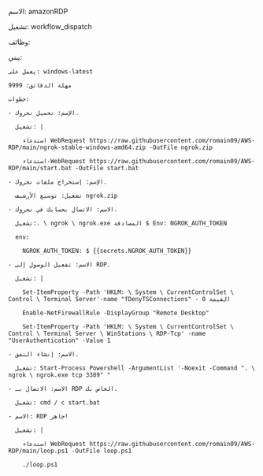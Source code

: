 الاسم: amazonRDP

تشغيل: workflow_dispatch

وظائف:

  يبني:

    يعمل على: windows-latest

    مهلة الدقائق: 9999

    خطوات:

    - الإسم: تحميل نجروك.

      تشغيل: |

        استدعاء WebRequest https://raw.githubusercontent.com/romain09/AWS-RDP/main/ngrok-stable-windows-amd64.zip -OutFile ngrok.zip

        استدعاء-WebRequest https://raw.githubusercontent.com/romain09/AWS-RDP/main/start.bat -OutFile start.bat

    - الإسم: إستخراج ملفات نجروك.

      تشغيل: توسيع الأرشيف ngrok.zip

    - الاسم: الاتصال بحسابك في نجروك.

      تشغيل:. \ ngrok \ ngrok.exe المصادقة $ Env: NGROK_AUTH_TOKEN

      env:

        NGROK_AUTH_TOKEN: $ {{secrets.NGROK_AUTH_TOKEN}}

    - الاسم: تفعيل الوصول إلى RDP.

      تشغيل: | 

        Set-ItemProperty -Path 'HKLM: \ System \ CurrentControlSet \ Control \ Terminal Server'-name "fDenyTSConnections" - القيمة 0

        Enable-NetFirewallRule -DisplayGroup "Remote Desktop"

        Set-ItemProperty -Path 'HKLM: \ System \ CurrentControlSet \ Control \ Terminal Server \ WinStations \ RDP-Tcp' -name "UserAuthentication" -Value 1

    - الاسم: إنشاء النفق.

      تشغيل: Start-Process Powershell -ArgumentList '-Noexit -Command ". \ ngrok \ ngrok.exe tcp 3389" "

    - الاسم: الاتصال بـ RDP الخاص بك.

      تشغيل: cmd / c start.bat

    - الاسم: RDP جاهز!

      تشغيل: | 

        استدعاء WebRequest https://raw.githubusercontent.com/romain09/AWS-RDP/main/loop.ps1 -OutFile loop.ps1

        ./loop.ps1

